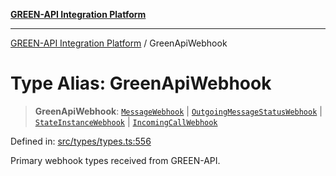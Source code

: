 [**GREEN-API Integration Platform**](../README.md)

***

[GREEN-API Integration Platform](../globals.md) / GreenApiWebhook

# Type Alias: GreenApiWebhook

> **GreenApiWebhook**: [`MessageWebhook`](../interfaces/MessageWebhook.md) \| [`OutgoingMessageStatusWebhook`](../interfaces/OutgoingMessageStatusWebhook.md) \| [`StateInstanceWebhook`](../interfaces/StateInstanceWebhook.md) \| [`IncomingCallWebhook`](../interfaces/IncomingCallWebhook.md)

Defined in: [src/types/types.ts:556](https://github.com/green-api/greenapi-integration/blob/1e2009040b9fbee0c78f6935b3e8b1d1b6550313/src/types/types.ts#L556)

Primary webhook types received from GREEN-API.
